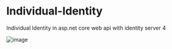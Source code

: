 # Individual-Identity
Individual Identity in asp.net core web api with identity server 4

![image](https://user-images.githubusercontent.com/17545658/154787347-f91a84ff-6423-4336-8866-a271e195f080.png)
